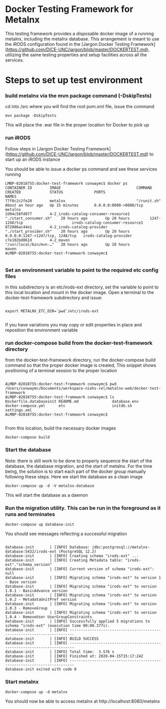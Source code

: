 # Docker Testing Framework for Metalnx 

This testing framework provides a disposable docker image of a running metalnx, including the metalnx database. This arrangement is meant to use the iRODS configuration found in the [Jargon Docker Testing Framework] (https://github.com/DICE-UNC/jargon/blob/master/DOCKERTEST.md), utilizing the same testing properties and setup facilities across all the services.

# Steps to set up test environment

### build metalnx via the mvn package command (-DskipTests) 

cd into /src where you will find the root pom.xml file, issue the command

```
mvn package -DskipTests
```

This will place the .war file in the proper location for Docker to pick up

### run iRODS

Follow steps in [Jargon Docker Testing Framework] (https://github.com/DICE-UNC/jargon/blob/master/DOCKERTEST.md) to start up an iRODS instance

You should be able to issue a docker ps command and see these services running

```
LMBP-02010755:docker-test-framework conwaymc$ docker ps
CONTAINER ID        IMAGE                                  COMMAND                  CREATED             STATUS              PORTS                              NAMES
77f0c2c2fe20        metalnx                                "/runit.sh"              About an hour ago   Up 15 minutes       0.0.0.0:8080->8080/tcp             metalnx
2d94c58fd077        4-2_irods-catalog-consumer-resource1   "./start_consumer.sh"    20 hours ago        Up 20 hours         1247-1248/tcp                      irods-catalog-consumer-resource1
072086ac44e1        4-2_irods-catalog-provider             "./start_provider.sh"    20 hours ago        Up 20 hours         0.0.0.0:1247->1247/tcp, 1248/tcp   irods-catalog-provider
c7e102bd061d        4-2_maven                              "/usr/local/bin/mvn-…"   20 hours ago        Up 20 hours                                            maven
ALMBP-02010755:docker-test-framework conwaymc$ 


```

### Set an environment variable to point to the required etc config files 

in this subdirectory is an etc/irods-ext directory, set the variable to point to this local location and mount in the docker image. Open a terminal to the docker-test-framework subdirectory and issue:

```

export METALNX_ETC_DIR=`pwd`/etc/irods-ext


```

If you have variations you may copy or edit properties in place and reposition the environment variable

### run docker-compose build from the docker-test-framework directory

from the docker-test-framework directory, run the docker-compose build command so that the proper docker image is created, This snippet
shows positioning of a terminal session to the proper location

```

ALMBP-02010755:docker-test-framework conwaymc$ pwd
/Users/conwaymc/Documents/workspace-niehs-rel/metalnx-web/docker-test-framework
ALMBP-02010755:docker-test-framework conwaymc$ ls
Dockerfile.databaseinit README.md               database.env            docker-compose.yml      etc                     initdb.sh               settings.xml
ALMBP-02010755:docker-test-framework conwaymc$ 


```

From this location, build the necessary docker images

```
docker-compose build

```

### Start the database

Note: there is still work to be done to properly sequence the start of the database, the database migration, and the start of metalnx. For the time being, the solution is to start each part of the docker group manually following these steps. Here we start the database as a clean image

```
docker-compose up -d -V metalnx-database

```

This will start the database as a daemon

### Run the migration utility. This can be run in the foreground as it runs and terminates

```
docker-compose up database-init
```

You should see messages reflecting a successful migration

```

database-init       | [INFO] Database: jdbc:postgresql://metalnx-database:5432/irods-ext (PostgreSQL 12.2)
database-init       | [INFO] Creating schema "irods-ext" ...
database-init       | [INFO] Creating Metadata table: "irods-ext"."schema_version"
database-init       | [INFO] Current version of schema "irods-ext": null
database-init       | [INFO] Migrating schema "irods-ext" to version 1 - Base version
database-init       | [INFO] Migrating schema "irods-ext" to version 1.0.1 - BasicAdvance version
database-init       | [INFO] Migrating schema "irods-ext" to version 1.0.2 - MetadataUnitPref version
database-init       | [INFO] Migrating schema "irods-ext" to version 1.0.3 - RemoveGroup
database-init       | [INFO] Migrating schema "irods-ext" to version 1.0.4 - RemoveUser UserGroupConstraints
database-init       | [INFO] Successfully applied 5 migrations to schema "irods-ext" (execution time 00:00.377s).
database-init       | [INFO] ------------------------------------------------------------------------
database-init       | [INFO] BUILD SUCCESS
database-init       | [INFO] ------------------------------------------------------------------------
database-init       | [INFO] Total time:  3.576 s
database-init       | [INFO] Finished at: 2020-04-15T15:17:24Z
database-init       | [INFO] ------------------------------------------------------------------------
database-init exited with code 0

```

### Start metalnx

```
docker-compose up -d metalnx

```

You should now be able to access metalnx at http://localhost:8080/metalnx
